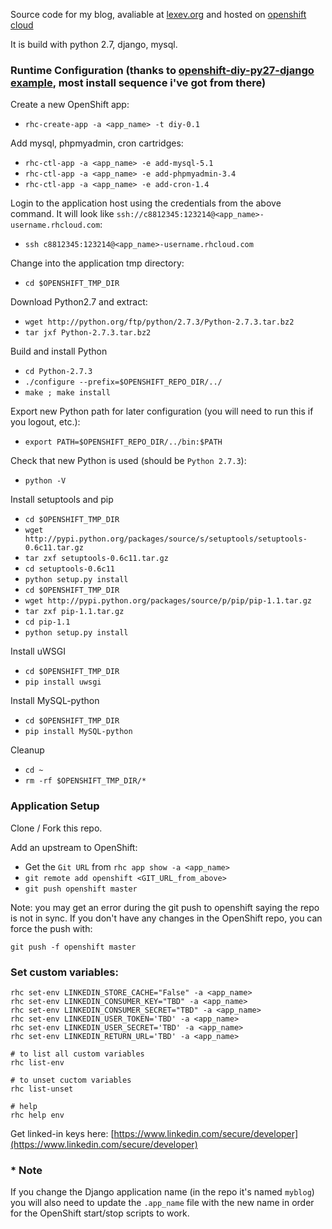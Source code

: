 Source code for my blog, avaliable at [lexev.org](http://www.lexev.org) and hosted on [openshift cloud](https://openshift.redhat.com)

It is build with python 2.7, django, mysql.

### Runtime Configuration (thanks to [openshift-diy-py27-django example](https://github.com/ehazlett/openshift-diy-py27-django), most install sequence i've got from there)

Create a new OpenShift app:

* `rhc-create-app -a <app_name> -t diy-0.1`

Add mysql, phpmyadmin, cron cartridges:

* `rhc-ctl-app -a <app_name> -e add-mysql-5.1`
* `rhc-ctl-app -a <app_name> -e add-phpmyadmin-3.4`
* `rhc-ctl-app -a <app_name> -e add-cron-1.4`

Login to the application host using the credentials from the above command.  It will look like `ssh://c8812345:123214@<app_name>-username.rhcloud.com`:

* `ssh c8812345:123214@<app_name>-username.rhcloud.com`

Change into the application tmp directory:

* `cd $OPENSHIFT_TMP_DIR`

Download Python2.7 and extract:

* `wget http://python.org/ftp/python/2.7.3/Python-2.7.3.tar.bz2`
* `tar jxf Python-2.7.3.tar.bz2`

Build and install Python

* `cd Python-2.7.3`
* `./configure --prefix=$OPENSHIFT_REPO_DIR/../`
* `make ; make install`

Export new Python path for later configuration (you will need to run this if you logout, etc.):

* `export PATH=$OPENSHIFT_REPO_DIR/../bin:$PATH`

Check that new Python is used (should be `Python 2.7.3`):

* `python -V`

Install setuptools and pip

* `cd $OPENSHIFT_TMP_DIR`
* `wget http://pypi.python.org/packages/source/s/setuptools/setuptools-0.6c11.tar.gz`
* `tar zxf setuptools-0.6c11.tar.gz`
* `cd setuptools-0.6c11`
* `python setup.py install`
* `cd $OPENSHIFT_TMP_DIR`
* `wget http://pypi.python.org/packages/source/p/pip/pip-1.1.tar.gz`
* `tar zxf pip-1.1.tar.gz`
* `cd pip-1.1`
* `python setup.py install`

Install uWSGI
* `cd $OPENSHIFT_TMP_DIR`
* `pip install uwsgi`

Install MySQL-python
* `cd $OPENSHIFT_TMP_DIR`
* `pip install MySQL-python`

Cleanup
* `cd ~`
* `rm -rf $OPENSHIFT_TMP_DIR/*`

### Application Setup

Clone / Fork this repo.

Add an upstream to OpenShift:
* Get the `Git URL` from `rhc app show -a <app_name>`
* `git remote add openshift <GIT_URL_from_above>`
* `git push openshift master`

Note: you may get an error during the git push to openshift saying the repo is not in sync.  If you don't have any changes in the OpenShift repo, you can force the push with:

`git push -f openshift master`

### Set custom variables:

```
rhc set-env LINKEDIN_STORE_CACHE="False" -a <app_name>
rhc set-env LINKEDIN_CONSUMER_KEY="TBD" -a <app_name>
rhc set-env LINKEDIN_CONSUMER_SECRET="TBD" -a <app_name>
rhc set-env LINKEDIN_USER_TOKEN='TBD' -a <app_name>
rhc set-env LINKEDIN_USER_SECRET='TBD' -a <app_name>
rhc set-env LINKEDIN_RETURN_URL='TBD' -a <app_name>

# to list all custom variables
rhc list-env

# to unset cuctom variables
rhc list-unset

# help
rhc help env
```

Get linked-in keys here: [https://www.linkedin.com/secure/developer](https://www.linkedin.com/secure/developer)


### * Note

If you change the Django application name (in the repo it's named `myblog`) you will also need to update the `.app_name` file with the new name in order for the OpenShift start/stop scripts to work.
